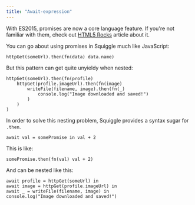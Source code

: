 ```yaml
---
title: "Await-expression"
---
```


With ES2015, promises are now a core language feature. If you're not familiar
with them, check out [HTML5 Rocks][html5rocks] article about it.

You can go about using promises in Squiggle much like JavaScript:

```squiggle
httpGet(someUrl).then(fn(data) data.name)
```

But this pattern can get quite unyieldy when nested:

```squiggle
httpGet(someUrl).then(fn(profile)
    httpGet(profile.imageUrl).then(fn(image)
        writeFile(filename, image).then(fn(_)
            console.log("Image downloaded and saved!")
        )
    )
)
```

In order to solve this nesting problem, Squiggle provides a syntax sugar for
`.then`.

```squiggle
await val = somePromise in val + 2
```

This is like:

```squiggle
somePromise.then(fn(val) val + 2)
```

And can be nested like this:

```squiggle
await profile = httpGet(someUrl) in
await image = httpGet(profile.imageUrl) in
await _ = writeFile(filename, image) in
console.log("Image downloaded and saved!")
```

[html5rocks]: http://www.html5rocks.com/en/tutorials/es6/promises/

